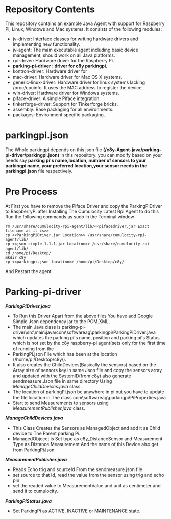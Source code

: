 # Repository Contents
This repository contains an example Java Agent with support for Raspberry Pi, Linux, Windows and Mac systems. 
It consists of the following modules: 

 * jv-driver: Interface classes for writing hardware drivers and implementing new functionality.
 * jv-agent: The main executable agent including basic device management, should work on all Java platforms.
 * rpi-driver: Hardware driver for the Raspberry Pi.
 * **parking-pi-driver : driver for c8y parkingpi.**
 * kontron-driver: Hardware driver for 
 * mac-driver: Hardware driver for Mac OS X systems.
 * generic-linux-driver: Hardware driver for linux systems lacking /proc/cpuinfo. It uses the MAC address to register the device.
 * win-driver: Hardware driver for Windows systems.
 * piface-driver: A simple Piface integration.
 * tinkerforge-driver: Support for Tinkerforge bricks. 
 * assembly: Base packaging for all environments.
 * packages: Environment specific packaging.
 
 # parkingpi.json
   The Whole parkingpi depends on this json file **(/c8y-Agent-java/parking-pi-driver/parkingpi.json)** in this repository.
   you can modify based on your needs say **parking pi's name,location, number of sensors to your parkingpi name, your preferred location,your sensor needs in the parkingpi.json** file respectively.
   
 
 # Pre Process
  At First you have to remove the Piface Driver and copy the ParkingPiDriver to RaspberryPi after Installing The Cumulocity Latest Rpi Agent to do this Run the following commands as sudo in the Terminal window 
  
  ```
  rm /usr/share/cumulocity-rpi-agent/lib/<<pifacedriver.jar Exact filename as it is>>
  cp <<ParkingPiDriver.jar Location>> /usr/share/cumulocity-rpi-agent/lib/
  cp <<json-simple-1.1.1.jar Location>> /usr/share/cumulocity-rpi-agent/lib/
  cd /home/pi/Desktop/
  mkdir c8y
  cp <<parkingpi.json location>> /home/pi/Desktop/c8y/
  ```
 And Restart the agent.
 
# Parking-pi-driver
  ***ParkingPiDriver.java***
  * To Run this Driver Apart from the above files You have add Google Simple Json dependency jar to the POM.XML.
  * The main Java class is parking-pi-driver\src\main\java\com\softwareag\parkingpi\ParkingPiDriver.java which updates the parking pi's name, position and parking pi's Status which is not set by the c8y raspberry-pi agent(sets only for the first time of running from the
  * ParkingPi.json File which has been at the location (/home/pi/Desktop/c8y/).
  * It also creates the ChildDevices(Basically the sensors) based on the Array size of sensors key in same Json file and copy the sensors array and updated with the SystemID(from c8y) also generate sendmeasure.Json file in same directory Using *ManageChildDevices.java* class.
  * The location of parkingPi.json be anywhere in pi but you have to update the file location in The class com\softwareag\parkingpi\PiProperties.java
  * Start to send Measurements to sensors using *MeasurementPublisher.java* class.
   
  ***ManageChildDevices.java***
  * This Class Creates the Sensors as ManagedObject and add it as Child device to The Parent parking Pi.
  * ManagedObjecet is Set type as c8y_DistanceSensor and Measurement Type as Distance Measurement And the name of this Device also get from ParkingPiJson
      
  ***MeasurementPublisher.java***
  * Reads Echo trig and sourceId From the sendmeasure.json file
  * set source to that Id, read the value from the sensor using trig and echo pin
  * set the readed value to MeasurementValue and unit as centimeter and send it to cumulocity.
   
  ***ParkingPiStatus.java***
  * Set ParkingPi as ACTIVE, INACTIVE or MAINTENANCE state.
